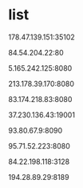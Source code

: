 # list
178.47.139.151:35102

84.54.204.22:80

5.165.242.125:8080

213.178.39.170:8080

83.174.218.83:8080

37.230.136.43:19001

93.80.67.9:8090

95.71.52.223:8080

84.22.198.118:3128

194.28.89.29:8189
